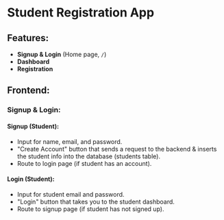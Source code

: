 # Student Registration App

## Features:

- **Signup & Login** (Home page, `/`)
- **Dashboard**
- **Registration**

## Frontend:

### Signup & Login:

#### Signup (Student):
- Input for name, email, and password.
- "Create Account" button that sends a request to the backend & inserts the student info into the database (students table).
- Route to login page (if student has an account).

#### Login (Student):
- Input for student email and password.
- "Login" button that takes you to the student dashboard.
- Route to signup page (if student has not signed up).
